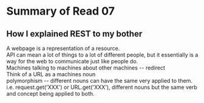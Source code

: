 # Summary of Read 07

## How I explained REST to my bother
A webpage is a representation of a resource. </br>
API can mean a lot of things to a lot of different people, but it essentially is a way for the web to communicate just like people do.</br>
Machines talking to machines about other machines -- redirect </br>
Think of a URL as a machines noun </br>
polymorphism -- different nouns can have the same very applied to them. i.e. request.get('XXX') or URL.get('XXX'), different nouns but the same verb and concept being applied to both. </br>